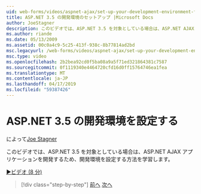 ```yaml
---
uid: web-forms/videos/aspnet-ajax/set-up-your-development-environment-for-aspnet-35
title: ASP.NET 3.5 の開発環境のセットアップ |Microsoft Docs
author: JoeStagner
description: このビデオでは、ASP.NET 3.5 を対象としている場合は、ASP.NET AJAX アプリケーションを開発するため、開発環境を設定する方法を学習します。
ms.author: riande
ms.date: 05/13/2009
ms.assetid: 00c0a4c9-5c25-413f-938c-8b77814ad2bd
msc.legacyurl: /web-forms/videos/aspnet-ajax/set-up-your-development-environment-for-aspnet-35
msc.type: video
ms.openlocfilehash: 2b2bea92cd0f5ba08a9a5f71ed321864381c7587
ms.sourcegitcommit: 0f1119340e4464720cfd16d0ff15764746ea1fea
ms.translationtype: MT
ms.contentlocale: ja-JP
ms.lasthandoff: 04/17/2019
ms.locfileid: "59387426"
---
```

# <a name="set-up-your-development-environment-for-aspnet-35"></a>ASP.NET 3.5 の開発環境を設定する

によって[Joe Stagner](https://github.com/JoeStagner)

このビデオでは、ASP.NET 3.5 を対象としている場合は、ASP.NET AJAX アプリケーションを開発するため、開発環境を設定する方法を学習します。

[&#9654;ビデオ (8 分)](https://channel9.msdn.com/Blogs/ASP-NET-Site-Videos/set-up-your-development-environment-for-aspnet-35)

> [!div class="step-by-step"]
> [前へ](how-to-dynamically-add-controls-to-a-web-page.md)
> [次へ](set-up-your-development-environment-for-aspnet-20.md)
